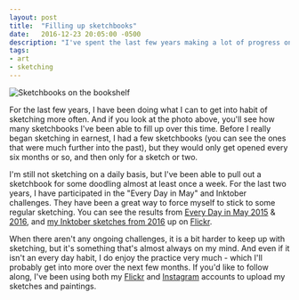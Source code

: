 ```yaml
---
layout: post
title:  "Filling up sketchbooks"
date:   2016-12-23 20:05:00 -0500
description: "I've spent the last few years making a lot of progress on sketching more often."
tags:
- art
- sketching
---
```

![Sketchbooks on the bookshelf](//kindofblue.com/assets/images/2016/12-sketchbooks.jpg "All my filled sketchbooks on the shelf")

For the last few years, I have been doing what I can to get into habit of sketching more often. And if you look at the photo above, you'll see how many sketchbooks I've been able to fill up over this time. Before I really began sketching in earnest, I had a few sketchbooks (you can see the ones that were much further into the past), but they would only get opened every six months or so, and then only for a sketch or two.

I'm still not sketching on a daily basis, but I've been able to pull out a sketchbook for some doodling almost at least once a week. For the last two years, I have participated in the "Every Day in May" and Inktober challenges. They have been a great way to force myself to stick to some regular sketching.  You can see the results from [Every Day in May 2015](https://www.flickr.com/photos/billturner/sets/72157663456635526 "My Every Day in May sketches from 2015") &amp; [2016](https://www.flickr.com/photos/billturner/sets/72157669073785626 "My Every Day in May sketches from 2016"), and [my Inktober sketches from 2016](https://www.flickr.com/photos/billturner/sets/72157674536490326 "My Inktober sketches from 2016") up on [Flickr](https://www.flickr.com/photos/billturner "My account on Flickr").

When there aren't any ongoing challenges, it is a bit harder to keep up with sketching, but it's something that's almost always on my mind. And even if it isn't an every day habit, I do enjoy the practice very much - which I'll probably get into more over the next few months. If you'd like to follow along, I've been using both my [Flickr](https://www.flickr.com/photos/billturner/ "My Flickr page") and [Instagram](https://instagram.com/billturner/ "My Instagram page") accounts to upload my sketches and paintings.
